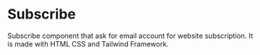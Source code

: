 # Subscribe
Subscribe component that ask for email account for website subscription. It is made with HTML CSS and Tailwind Framework.
